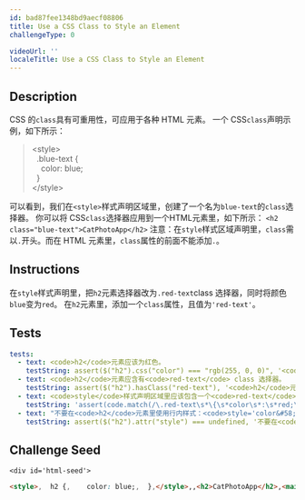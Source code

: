 ```yaml
---
id: bad87fee1348bd9aecf08806
title: Use a CSS Class to Style an Element
challengeType: 0

videoUrl: ''
localeTitle: Use a CSS Class to Style an Element
---
```


## Description
<section id='description'>
CSS 的<code>class</code>具有可重用性，可应用于各种 HTML 元素。
一个 CSS<code>class</code>声明示例，如下所示：
<blockquote>&#60;style&#62;<br>&nbsp;&nbsp;.blue-text {<br>&nbsp;&nbsp;&nbsp;&nbsp;color: blue;<br>&nbsp;&nbsp;}<br>&#60;/style&#62;</blockquote>
可以看到，我们在<code>&#60;style&#62;</code>样式声明区域里，创建了一个名为<code>blue-text</code>的<code>class</code>选择器。
你可以将 CSS<code>class</code>选择器应用到一个HTML元素里，如下所示：
<code>&#60;h2 class="blue-text"&#62;CatPhotoApp&#60;/h2&#62;</code>
注意：在<code>style</code>样式区域声明里，<code>class</code>需以<code>.</code>开头。而在 HTML 元素里，<code>class</code>属性的前面不能添加<code>.</code>。
</section>

## Instructions
<section id='instructions'>
在<code>style</code>样式声明里，把<code>h2</code>元素选择器改为<code>.red-text</code>class 选择器，同时将颜色<code>blue</code>变为<code>red</code>。
在<code>h2</code>元素里，添加一个<code>class</code>属性，且值为<code>'red-text'</code>。
</section>

## Tests
<section id='tests'>

```yml
tests:
  - text: <code>h2</code>元素应该为红色。
    testString: assert($("h2").css("color") === "rgb(255, 0, 0)", '<code>h2</code>元素应该为红色。');
  - text: <code>h2</code>元素应含有<code>red-text</code> class 选择器。
    testString: assert($("h2").hasClass("red-text"), '<code>h2</code>元素应含有<code>red-text</code> class 选择器。');
  - text: <code>style</code>样式声明区域里应该包含一个<code>red-text</code> class 选择器，并且它的颜色应为红色。
    testString: 'assert(code.match(/\.red-text\s*\{\s*color\s*:\s*red;\s*\}/g), "<code>style</code>样式声明区域里应该包含一个<code>red-text</code> class 选择器，并且它的颜色应为红色。");'
  - text: "不要在<code>h2</code>元素里使用行内样式：<code>style='color&#58; red'</code>。"
    testString: assert($("h2").attr("style") === undefined, '不要在<code>h2</code>元素里使用行内样式：<code>style="color&#58; red"</code>。');

```

</section>

## Challenge Seed
<section id='challengeSeed'>

    <div id='html-seed'>
```html
<style>,  h2 {,    color: blue;,  },</style>,,<h2>CatPhotoApp</h2>,<main>,  ,  <a href="#"><img src="http://cdn.freecodecamp.cn/relaxing-cat.jpg" alt="一只仰卧着的萌猫"></a>,  ,  <p>猫咪最喜欢的三件东西：</p>,  <ul>,    <li>猫薄荷</li>,    <li>激光笔</li>,    <li>千层饼</li>,  </ul>,  <p>猫咪最讨厌的三件东西：</p>,  <ol>,    <li>跳蚤</li>,    <li>打雷</li>,    <li>同类</li>,  </ol>,  ,  <form action="/submit-cat-photo">,    <label><input type="radio" name="indoor-outdoor">室内</label>,    <label><input type="radio" name="indoor-outdoor">室外</label><br>,    <label><input type="checkbox" name="personality">忠诚</label>,    <label><input type="checkbox" name="personality">懒惰</label>,    <label><input type="checkbox" name="personality">积极</label><br>,    <input type="text" placeholder="猫咪图片地址" required>,    <button type="submit">提交</button>,  </form>,</main>
```





</div>





</section>

              